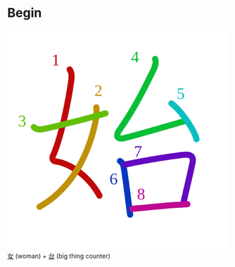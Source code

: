 # Begin
![59cb](Kanji/kanji-colorize/59cb.svg)
[女](Kanji/kanji-dict/女.md) (woman) + [台](Kanji/kanji-dict/台.md) (big thing counter) 